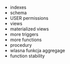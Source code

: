 * indexes
* schema
* USER permissions
* views
* materialized views
* more triggers
* more functions
* procedury
* wlasna funkcja aggregage
* function stability